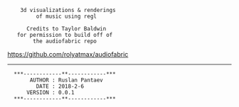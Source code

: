 
        3d visualizations & renderings
             of music using regl
             
          Credits to Taylor Baldwin
       for permission to build off of
            the audiofabric repo
   https://github.com/rolyatmax/audiofabric
         
   -------
      ***------------**------------***   
           AUTHOR : Ruslan Pantaev
             DATE : 2018-2-6
          VERSION : 0.0.1
      ***------------**------------***
